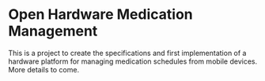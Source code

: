 # Open Hardware Medication Management

This is a project to create the specifications and first implementation of a
hardware platform for managing medication schedules from mobile devices.  More
details to come.
